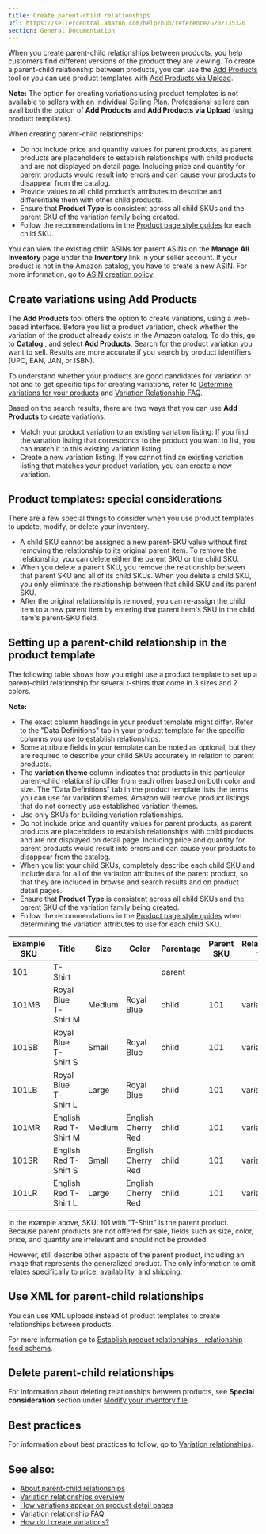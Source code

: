 ```yaml
---
title: Create parent-child relationships
url: https://sellercentral.amazon.com/help/hub/reference/G202135320
section: General Documentation
---
```


When you create parent-child relationships between products, you help
customers find different versions of the product they are viewing. To create a
parent-child relationship between products, you can use the [Add
Products](/product-search) tool or you can use product templates with [Add
Products via Upload](/listing).

**Note:** The option for creating variations using product templates is not
available to sellers with an Individual Selling Plan. Professional sellers can
avail both the option of **Add Products** and **Add Products via Upload**
(using product templates).

When creating parent-child relationships:

  * Do not include price and quantity values for parent products, as parent products are placeholders to establish relationships with child products and are not displayed on detail page. Including price and quantity for parent products would result into errors and can cause your products to disappear from the catalog.
  * Provide values to all child product’s attributes to describe and differentiate them with other child products.
  * Ensure that **Product Type** is consistent across all child SKUs and the parent SKU of the variation family being created.
  * Follow the recommendations in the [Product page style guides](/gp/help/G200270100) for each child SKU.

You can view the existing child ASINs for parent ASINs on the **Manage All
Inventory** page under the **Inventory** link in your seller account. If your
product is not in the Amazon catalog, you have to create a new ASIN. For more
information, go to [ASIN creation policy](/gp/help/G201844590).

## Create variations using Add Products

The **Add Products** tool offers the option to create variations, using a web-
based interface. Before you list a product variation, check whether the
variation of the product already exists in the Amazon catalog. To do this, go
to **Catalog** , and select **Add Products**. Search for the product variation
you want to sell. Results are more accurate if you search by product
identifiers (UPC, EAN, JAN, or ISBN).

To understand whether your products are good candidates for variation or not
and to get specific tips for creating variations, refer to [Determine
variations for your products](/gp/help/G201958220) and [Variation Relationship
FAQ](/gp/help/G201951410).

Based on the search results, there are two ways that you can use **Add
Products** to create variations:

  * Match your product variation to an existing variation listing: If you find the variation listing that corresponds to the product you want to list, you can match it to this existing variation listing 
  * Create a new variation listing: If you cannot find an existing variation listing that matches your product variation, you can create a new variation.

## Product templates: special considerations

There are a few special things to consider when you use product templates to
update, modify, or delete your inventory.

  * A child SKU cannot be assigned a new parent-SKU value without first removing the relationship to its original parent item. To remove the relationship, you can delete either the parent SKU or the child SKU.
  * When you delete a parent SKU, you remove the relationship between that parent SKU and all of its child SKUs. When you delete a child SKU, you only eliminate the relationship between that child SKU and its parent SKU.
  * After the original relationship is removed, you can re-assign the child item to a new parent item by entering that parent item's SKU in the child item's parent-SKU field.

## Setting up a parent-child relationship in the product template

The following table shows how you might use a product template to set up a
parent-child relationship for several t-shirts that come in 3 sizes and 2
colors.

**Note:**

  * The exact column headings in your product template might differ. Refer to the "Data Definitions" tab in your product template for the specific columns you use to establish relationships.
  * Some attribute fields in your template can be noted as optional, but they are required to describe your child SKUs accurately in relation to parent products.
  * The **variation theme** column indicates that products in this particular parent-child relationship differ from each other based on both color and size. The "Data Definitions" tab in the product template lists the terms you can use for variation themes. Amazon will remove product listings that do not correctly use established variation themes.
  * Use only SKUs for building variation relationships.
  * Do not include price and quantity values for parent products, as parent products are placeholders to establish relationships with child products and are not displayed on detail page. Including price and quantity for parent products would result into errors and can cause your products to disappear from the catalog.
  * When you list your child SKUs, completely describe each child SKU and include data for all of the variation attributes of the parent product, so that they are included in browse and search results and on product detail pages.
  * Ensure that **Product Type** is consistent across all child SKUs and the parent SKU of the variation family being created.
  * Follow the recommendations in the [Product page style guides](/gp/help/G200270100) when determining the variation attributes to use for each child SKU.

**Example** SKU  |  Title  | Size  | Color  | Parentage  | Parent SKU  | Relationship type  | Variation theme  | Price  | Quantity   
---|---|---|---|---|---|---|---|---|---  
101  |  T-Shirt  |  |  |  parent  |  |  |  SizeColor  |  |   
101MB  |  Royal Blue T-Shirt M  |  Medium  |  Royal Blue  |  child  |  101  |  variation  |  SizeColor  |  15.97  |  50   
101SB  |  Royal Blue T-Shirt S  |  Small  |  Royal Blue  |  child  |  101  |  variation  |  SizeColor  |  15.97  |  50   
101LB  |  Royal Blue T-Shirt L  |  Large  |  Royal Blue  |  child  |  101  |  variation  |  SizeColor  |  17.97  |  50   
101MR  |  English Red T-Shirt M  |  Medium  |  English Cherry Red  |  child  |  101  |  variation  |  SizeColor  |  15.97  |  50   
101SR  |  English Red T-Shirt S  |  Small  |  English Cherry Red  |  child  |  101 |  variation  |  SizeColor  |  15.97  |  50   
101LR  |  English Red T-Shirt L  |  Large  |  English Cherry Red  |  child  |  101  |  variation  |  SizeColor  |  17.97  |  50   
  
In the example above, SKU: 101 with "T-Shirt" is the parent product. Because
parent products are not offered for sale, fields such as size, color, price,
and quantity are irrelevant and should not be provided.

However, still describe other aspects of the parent product, including an
image that represents the generalized product. The only information to omit
relates specifically to price, availability, and shipping.

## Use XML for parent-child relationships

You can use XML uploads instead of product templates to create relationships
between products.

For more information go to [Establish product relationships - relationship
feed schema](/gp/help/G200386850).

## Delete parent-child relationships

For information about deleting relationships between products, see **Special
consideration** section under [Modify your inventory
file](/gp/help/G201576660).

## Best practices

For information about best practices to follow, go to [Variation
relationships](/gp/help/G8831).

## See also:

  * [About parent-child relationships](/gp/help/8841)
  * [Variation relationships overview](/gp/help/G8831)
  * [How variations appear on product detail pages](/gp/help/G202135360)
  * [Variation relationship FAQ](/gp/help/G201951410)
  * [How do I create variations?](/gp/help/UHKMBQ56WGQX9MM)

